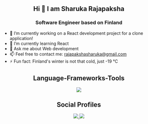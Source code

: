 
<h2 align="center"> Hi 👋 I am Sharuka Rajapaksha</h2>
<h3 align= "center"> Software Engineer based on Finland </h3>

- 🔭 I’m currently working on a React development project for a clone application!
- 🌱 I’m currently learning React 
- 💬 Ask me about Web development
- 📫 Feel free to contact me: rajapakshasharuka@gmail.com
- ⚡ Fun fact: Finland's winter is not that cold, just -19 °C

<h2 align="center"> Language-Frameworks-Tools </h2>

<div align = "center">
<a href="https://skillicons.dev">
<img src="https://skillicons.dev/icons?i=nodejs,react,javascript,java,github,python,mysql,html,css,vscode,figma,git," >
</a>
</div>

<h2 align="center"> Social Profiles </h2>

<div align = "center">
<a href="https://skillicons.dev">
<a href="https://www.linkedin.com/in/sharuka-rajapaksha-243bba170/"><img src="https://skillicons.dev/icons?i=linkedin">
<a href="https://www.linkedin.com/in/sharuka-rajapaksha-243bba170/"><img src="https://skillicons.dev/icons?i=medium">
</a>
</div>

<!--
<a href="https://medium.com/@sharukaa"><img src="https://github.com/Sandeepana/Sandeepana/assets/53207620/5d79528c-6573-4627-b1bf-f9e95a0db468" width="55" height="55">

**Sandeepana/Sandeepana** is a ✨ _special_ ✨ repository because its `README.md` (this file) appears on your GitHub profile.

<h3 align= "center"> A Passionate Software Developer from Finland </h3>


Here are some ideas to get you started:

- 🔭 I’m currently working on ...
- 🌱 I’m currently learning React Native
- 👯 I’m looking to collaborate on ...
- 🤔 I’m looking for help with ...
- 💬 Ask me about React, Android
- 📫 How to reach me: rajapakshasharuka@gmail.com
- 😄 Pronouns: ...
- ⚡ Fun fact: Winter in Finland is not that cold.
-->
